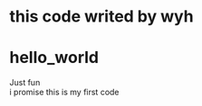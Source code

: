 this code writed by wyh 
=======================

# hello_world
Just fun <br>
i promise this is my first code 
